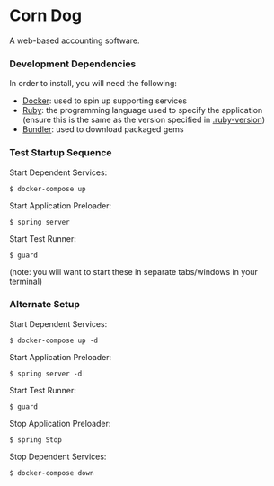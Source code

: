 # Corn Dog
A web-based accounting software.

### Development Dependencies
In order to install, you will need the following:
* [Docker](https://www.docker.com): used to spin up supporting services
* [Ruby](https://www.ruby-lang.org/en/): the programming language used to specify the application (ensure this is the same as the version specified in [.ruby-version](.ruby-version))
* [Bundler](http://bundler.io): used to download packaged gems

### Test Startup Sequence
Start Dependent Services:
```shell
$ docker-compose up
```
Start Application Preloader:
```shell
$ spring server
```
Start Test Runner:
```shell
$ guard
```
(note: you will want to start these in separate tabs/windows in your terminal)

### Alternate Setup
Start Dependent Services:
```shell
$ docker-compose up -d
```
Start Application Preloader:
```shell
$ spring server -d
```
Start Test Runner:
```shell
$ guard
```
Stop Application Preloader:
```shell
$ spring Stop
```
Stop Dependent Services:
```shell
$ docker-compose down
```
